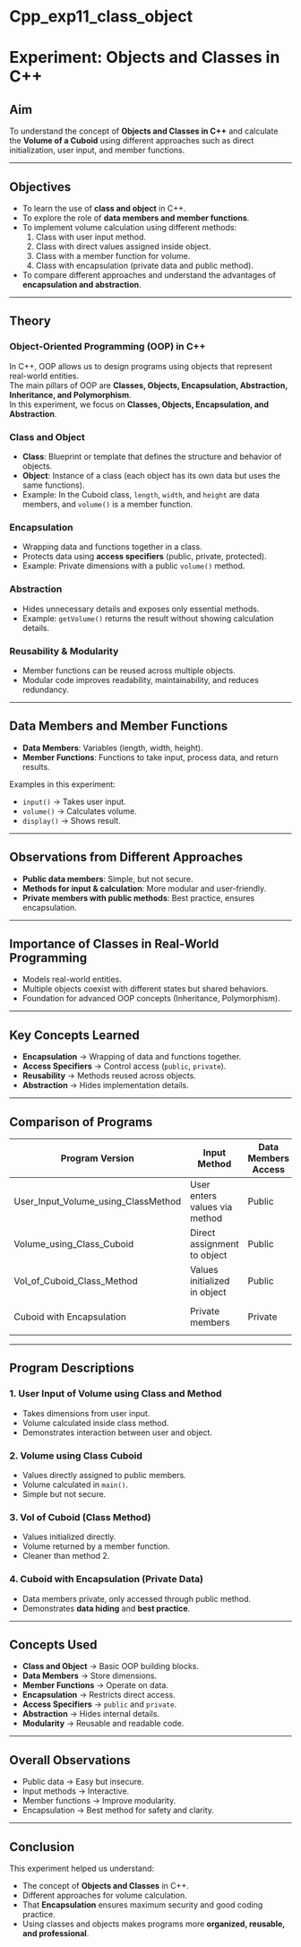 # Cpp_exp11_class_object
# Experiment: Objects and Classes in C++

## Aim
To understand the concept of **Objects and Classes in C++** and calculate the **Volume of a Cuboid** using different approaches such as direct initialization, user input, and member functions.

---

## Objectives
- To learn the use of **class and object** in C++.
- To explore the role of **data members and member functions**.
- To implement volume calculation using different methods:
  1. Class with user input method.  
  2. Class with direct values assigned inside object.  
  3. Class with a member function for volume.  
  4. Class with encapsulation (private data and public method).  
- To compare different approaches and understand the advantages of **encapsulation and abstraction**.

---

## Theory

### Object-Oriented Programming (OOP) in C++
In C++, OOP allows us to design programs using objects that represent real-world entities.  
The main pillars of OOP are **Classes, Objects, Encapsulation, Abstraction, Inheritance, and Polymorphism**.  
In this experiment, we focus on **Classes, Objects, Encapsulation, and Abstraction**.

### Class and Object
- **Class**: Blueprint or template that defines the structure and behavior of objects.  
- **Object**: Instance of a class (each object has its own data but uses the same functions).  
- Example: In the Cuboid class, `length`, `width`, and `height` are data members, and `volume()` is a member function.

### Encapsulation
- Wrapping data and functions together in a class.  
- Protects data using **access specifiers** (public, private, protected).  
- Example: Private dimensions with a public `volume()` method.

### Abstraction
- Hides unnecessary details and exposes only essential methods.  
- Example: `getVolume()` returns the result without showing calculation details.

### Reusability & Modularity
- Member functions can be reused across multiple objects.  
- Modular code improves readability, maintainability, and reduces redundancy.

---

## Data Members and Member Functions
- **Data Members**: Variables (length, width, height).  
- **Member Functions**: Functions to take input, process data, and return results.  

Examples in this experiment:
- `input()` → Takes user input.  
- `volume()` → Calculates volume.  
- `display()` → Shows result.  

---

## Observations from Different Approaches
- **Public data members**: Simple, but not secure.  
- **Methods for input & calculation**: More modular and user-friendly.  
- **Private members with public methods**: Best practice, ensures encapsulation.  

---

## Importance of Classes in Real-World Programming
- Models real-world entities.  
- Multiple objects coexist with different states but shared behaviors.  
- Foundation for advanced OOP concepts (Inheritance, Polymorphism).  

---

## Key Concepts Learned
- **Encapsulation** → Wrapping of data and functions together.  
- **Access Specifiers** → Control access (`public`, `private`).  
- **Reusability** → Methods reused across objects.  
- **Abstraction** → Hides implementation details.  

---

## Comparison of Programs

| Program Version | Input Method | Data Members Access | Volume Calculation Method | Output Example |
|-----------------|--------------|----------------------|----------------------------|----------------|
| User_Input_Volume_using_ClassMethod | User enters values via method | Public | Member method `volume()` | Volume displayed after input |
| Volume_using_Class_Cuboid | Direct assignment to object | Public | Formula in `main()` | Direct calculation |
| Vol_of_Cuboid_Class_Method | Values initialized in object | Public | Member function `volume()` | Volume returned by method |
| Cuboid with Encapsulation | Private members | Private | Public method `volume()` | Secure calculation |

---

## Program Descriptions

### 1. User Input of Volume using Class and Method
- Takes dimensions from user input.  
- Volume calculated inside class method.  
- Demonstrates interaction between user and object.

### 2. Volume using Class Cuboid
- Values directly assigned to public members.  
- Volume calculated in `main()`.  
- Simple but not secure.

### 3. Vol of Cuboid (Class Method)
- Values initialized directly.  
- Volume returned by a member function.  
- Cleaner than method 2.

### 4. Cuboid with Encapsulation (Private Data)
- Data members private, only accessed through public method.  
- Demonstrates **data hiding** and **best practice**.

---

## Concepts Used
- **Class and Object** → Basic OOP building blocks.  
- **Data Members** → Store dimensions.  
- **Member Functions** → Operate on data.  
- **Encapsulation** → Restricts direct access.  
- **Access Specifiers** → `public` and `private`.  
- **Abstraction** → Hides internal details.  
- **Modularity** → Reusable and readable code.  

---

## Overall Observations
- Public data → Easy but insecure.  
- Input methods → Interactive.  
- Member functions → Improve modularity.  
- Encapsulation → Best method for safety and clarity.  

---

## Conclusion
This experiment helped us understand:  
- The concept of **Objects and Classes** in C++.  
- Different approaches for volume calculation.  
- That **Encapsulation** ensures maximum security and good coding practice.  
- Using classes and objects makes programs more **organized, reusable, and professional**.
